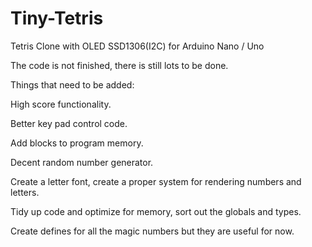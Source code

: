 # Tiny-Tetris

Tetris Clone with OLED SSD1306(I2C) for Arduino Nano / Uno


The code is not finished, there is still lots to be done.

Things that need to be added:

High score functionality.

Better key pad control code.

Add blocks to program memory. 

Decent random number generator.

Create a letter font, create a proper system for rendering numbers and letters.

Tidy up code and optimize for memory, sort out the globals and types.

Create defines for all the magic numbers but they are useful for now.

